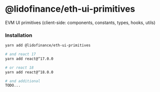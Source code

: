 # @lidofinance/eth-ui-primitives

EVM UI primitives (client-side: components, constants, types, hooks, utils)

### Installation
```bash
yarn add @lidofinance/eth-ui-primitives

# and react 17
yarn add react@^17.0.0

# or react 18
yarn add react@^18.0.0

# and additional
TODO...
```
